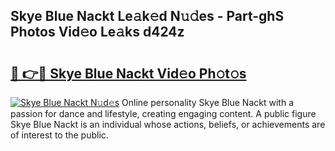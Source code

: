 ## Skye Blue Nackt Le𝚊k𝚎d N𝚞𝚍es - Part-ghS Photos Vid𝚎o Le𝚊ks d424z

# <h2><a href="http://fbaoe45.evod.top/?m=Skye+Blue+Nackt">🔗 👉🔴 Skye Blue Nackt Vid𝚎o Ph𝚘t𝚘s</a></h2>

[![Skye Blue Nackt N𝚞d𝚎s](https://i.imgur.com/8V9OHl7.gif)](http://fbaoe45.evod.top/?m=Skye+Blue+Nackt)
Online personality Skye Blue Nackt with a passion for dance and lifestyle, creating engaging content. A public figure Skye Blue Nackt is an individual whose actions, beliefs, or achievements are of interest to the public. 
